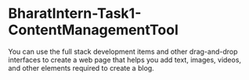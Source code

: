 # BharatIntern-Task1-ContentManagementTool

You can use the full stack development items and other
drag-and-drop interfaces to create a
web page that helps you add text, images,
videos, and other elements required to
create a blog.

